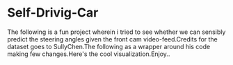 # Self-Drivig-Car
The following is a fun project wherein i tried to see whether we can sensibly predict the steering angles given the front cam video-feed.Credits for the dataset goes to SullyChen.The following as a wrapper around his code making few changes.Here's the cool visualization.Enjoy..

